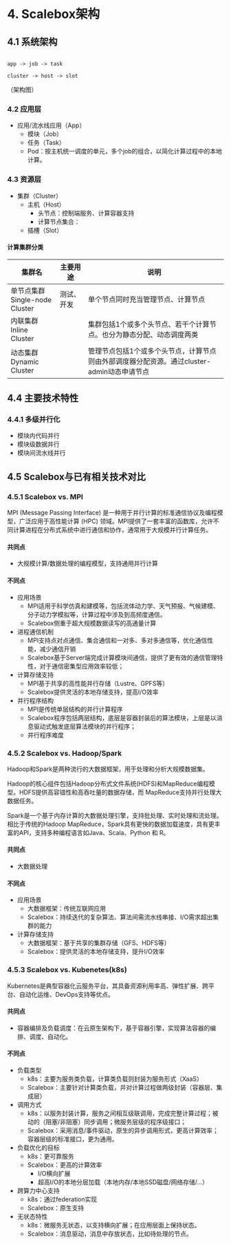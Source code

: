 # 4. Scalebox架构


## 4.1 系统架构

```

app -> job -> task

cluster -> host -> slot

```


（架构图）


### 4.2 应用层

- 应用/流水线应用（App）
  - 模块（Job）
  - 任务（Task）
  - Pod：按主机统一调度的单元，多个job的组合，以简化计算过程中的本地计算。

### 4.3 资源层
- 集群（Cluster）
  - 主机（Host）
    - 头节点：控制端服务、计算容器支持
    - 计算节点集合：
  - 插槽（Slot）



#### 计算集群分类

|  集群名  | 主要用途 |  说明    |
| --------- | -----|  ------- |
| 单节点集群<br/>Single-node Cluster | 测试、开发 | 单个节点同时充当管理节点、计算节点|
| 内联集群<br/>Inline Cluster |  | 集群包括1个或多个头节点、若干个计算节点。也分为静态分配、动态调度两类 |
| 动态集群<br/>Dynamic Cluster |  | 管理节点包括1个或多个头节点，计算节点则由外部调度器分配资源。通过cluster-admin动态申请节点 |

## 4.4 主要技术特性

### 4.4.1 多级并行化
- 模块内代码并行
- 模块级数据并行
- 模块间流水线并行

## 4.5 Scalebox与已有相关技术对比

### 4.5.1 Scalebox vs. MPI

MPI (Message Passing Interface) 是一种用于并行计算的标准通信协议及编程模型，广泛应用于高性能计算 (HPC) 领域。MPI提供了一套丰富的函数库，允许不同计算进程在分布式系统中进行通信和协作，通常用于大规模并行计算任务。

#### 共同点

- 大规模计算/数据处理的编程模型，支持通用并行计算

#### 不同点

- 应用场景
  - MPI适用于科学仿真和建模等，包括流体动力学、天气预报、气候建模、分子动力学模拟等，计算过程中涉及到高频度通信。
  - Scalebox侧重于超大规模数据读写的高通量计算
- 进程通信机制
  - MPI支持点对点通信、集合通信和一对多、多对多通信等，优化通信性能，减少通信开销
  - Scalebox基于Server端完成计算模块间通信，提供了更有效的通信管理特性，对于通信密集型应用效率较低；
- 计算存储支持
  - MPI基于共享的高性能并行存储（Lustre、GPFS等）
  - Scalebox提供灵活的本地存储支持，提高I/O效率
- 并行程序结构
  - MPI是传统单层结构的并行计算程序
  - Scalebox程序包括两层结构，底层是容器封装后的算法模块，上层是以消息驱动式触发底层算法模块的并行程序；
  - 并行程序难度

### 4.5.2 Scalebox vs. Hadoop/Spark

Hadoop和Spark是两种流行的大数据框架，用于处理和分析大规模数据集。

Hadoop的核心组件包括Hadoop分布式文件系统(HDFS)和MapReduce编程模型。HDFS提供高容错性和高吞吐量的数据存储，而 MapReduce支持并行处理大数据任务。

Spark是一个基于内存计算的大数据处理引擎，支持批处理、实时处理和流处理。相比于传统的Hadoop MapReduce，Spark具有更快的数据加载速度，具有更丰富的API，支持多种编程语言如Java、Scala、Python 和 R。

#### 共同点

- 大数据处理

#### 不同点

- 应用场景
  - 大数据框架：传统互联网应用
  - Scalebox：持续迭代的复杂算法、算法间需流水线串接、I/O需求超出集群的能力
- 计算存储支持
  - 大数据框架：基于共享的集群存储（GFS、HDFS等）
  - Scalebox：提供灵活的本地存储支持，提升I/O效率

### 4.5.3 Scalebox vs. Kubenetes(k8s)

Kubernetes是典型容器化云服务平台，其具备资源利用率高、弹性扩展、跨平台、自动化运维、DevOps支持等优点。

#### 共同点
- 容器编排及负载调度：在云原生架构下，基于容器引擎，实现算法容器的编排、调度、自动化。

#### 不同点
- 负载类型
  - k8s：主要为服务类负载，计算类负载则封装为服务形式（XaaS）
  - Scalebox：主要针对计算类负载，并对计算过程做两级封装（容器层、集成层）
- 调用方式
  - k8s：以服务封装计算，服务之间相互级联调用，完成完整计算过程；被动的（阻塞/非阻塞）同步调用；微服务层级的程序级接口；
  - Scalebox：采用消息/事件驱动，原生的异步调用形式，更高计算效率；容器层级的标准接口，更为通用。
- 负载优化的目标
  - k8s：更可靠服务
  - Scalebox：更高的计算效率
    - I/O横向扩展
    - 超高I/O的本地分层加载（本地内存/本地SSD磁盘/网络存储/...）
- 跨算力中心支持
  - k8s：通过federation实现
  - Scalebox：原生支持
- 无状态特性
  - k8s：微服务无状态，以支持横向扩展；在应用层面上保持状态。
  - Scalebox：消息驱动，消息中存放状态，比如待处理的节点。
